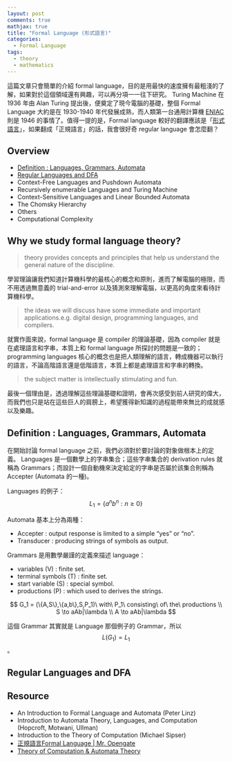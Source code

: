 ```yaml
---
layout: post
comments: true
mathjax: true
title: "Formal Language (形式語言)"
categories:
  - Formal Language
tags:
  - theory
  - mathematics
---
```


這篇文章只會簡單的介紹 formal language，目的是用最快的速度擁有最粗淺的了解，如果對於這個領域還有興趣，可以再分項一一往下研究。
Turing Machine 在 1936 年由 Alan Turing 提出後，便奠定了現今電腦的基礎，整個 Formal Language 大約是在 1930-1940 年代發展成熟，而人類第一台通用計算機 [ENIAC](https://zh.wikipedia.org/wiki/%E9%9B%BB%E5%AD%90%E6%95%B8%E5%80%BC%E7%A9%8D%E5%88%86%E8%A8%88%E7%AE%97%E6%A9%9F) 則是 1946 的事情了。值得一提的是，Formal language 較好的翻譯應該是「[形式語言](https://zh.wikipedia.org/wiki/%E5%BD%A2%E5%BC%8F%E8%AF%AD%E8%A8%80)」，如果翻成「正規語言」的話，我會很好奇 regular language 會怎麼翻？

<!--more-->

## Overview
* [Definition : Languages, Grammars, Automata](#Definition)
* [Regular Languages and DFA](#Regular)
* Context-Free Languages and Pushdown Automata
* Recursively enumerable Languages and Turing Machine
* Context-Sensitive Languages and Linear Bounded Automata 
* The Chomsky Hierarchy
* Others
* Computational Complexity

## Why we study formal language theory?
>theory provides concepts and principles that help us understand the general nature of the discipline.

學習理論讓我們知道計算機科學的最核心的概念和原則，進而了解電腦的極限，而不用透過無意義的 trial-and-error 以及猜測來理解電腦，以更高的角度來看待計算機科學。

>the ideas we will discuss have some immediate and important applications.e.g. digital design, programming languages, and compilers.

就實作面來說，formal language 是 compiler 的理論基礎，因為 compiler 就是在處理語言和字串，本質上和 formal language 所探討的問題是一致的；programming languages 核心的概念也是把人類理解的語言，轉成機器可以執行的語言，不論高階語言還是低階語言，本質上都是處理語言和字串的轉換。

>the subject matter is intellectually stimulating and fun.

最後一個理由是，透過理解這些理論基礎和證明，會再次感受到前人研究的偉大，而我們也只是站在這些巨人的肩膀上，希望獲得新知識的過程能帶來無比的成就感以及樂趣。

## <a id="Definition"></a>Definition : Languages, Grammars, Automata
在開始討論 formal language 之前，我們必須對於要討論的對象做根本上的定義。
Languages 是一個數學上的字串集合；這些字串集合的 derivation rules 就稱為 Grammars；而設計一個自動機來決定給定的字串是否屬於該集合則稱為 Accepter (Automata 的一種)。

Languages 的例子：
$$ L_1=\{ a^nb^n : n \geq 0 \} $$

Automata 基本上分為兩種：
* Accepter : output response is limited to a simple “yes” or “no”.
* Transducer : producing strings of symbols as output.

Grammars 是用數學嚴謹的定義來描述 language：
* variables (V) : finite set.
* terminal symbols (T) : finite set.
* start variable (S) : special symbol.
* productions (P) : which used to derives the strings.

$$ 
G_1 = (\{A,S\},\{a,b\},S,P_1)\ with\ P_1\ consisting\ of\ the\ productions \\
S \to aAb|\lambda \\
A \to aAb|\lambda
$$

這個 Grammar 其實就是 Language 那個例子的 Grammar，所以 $$L(G_1) = L_1$$。

## <a id="Regular"></a>Regular Languages and DFA

## Resource
* An Introduction to Formal Language and Automata (Peter Linz)
* Introduction to Automata Theory, Languages, and Computation (Hopcroft, Motwani, Ullman)
* Introduction to the Theory of Computation (Michael Sipser)
* [正規語言Formal Language | Mr. Opengate
](https://mropengate.blogspot.com/2015/06/formal-language.html)
* [Theory of Computation & Automata Theory](https://www.youtube.com/playlist?list=PLBlnK6fEyqRgp46KUv4ZY69yXmpwKOIev)





